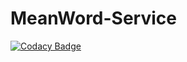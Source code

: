# MeanWord-Service

[![Codacy Badge](https://api.codacy.com/project/badge/Grade/0507c26928294d7cac2efe12aa9be5e9)](https://app.codacy.com/app/tayyabaziz/MeanWord-Service?utm_source=github.com&utm_medium=referral&utm_content=tayyabaziz/MeanWord-Service&utm_campaign=Badge_Grade_Dashboard)